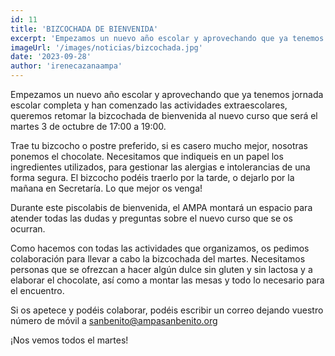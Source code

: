 ```yaml
---
id: 11
title: 'BIZCOCHADA DE BIENVENIDA'
excerpt: 'Empezamos un nuevo año escolar y aprovechando que ya tenemos jornada escolar completa y han comenzado las actividades extraescolares, queremos retomar la bizcochada de bienvenida al nuevo curso que será el martes 3 de octubre de 17:00 a 19:00.'
imageUrl: '/images/noticias/bizcochada.jpg'
date: '2023-09-28'
author: 'irenecazanaampa'
---
```


Empezamos un nuevo año escolar y aprovechando que ya tenemos jornada escolar completa y han comenzado las actividades extraescolares, queremos retomar la bizcochada de bienvenida al nuevo curso que será el martes 3 de octubre de 17:00 a 19:00.

Trae tu bizcocho o postre preferido, si es casero mucho mejor, nosotras ponemos el chocolate. Necesitamos que indiqueis en un papel los ingredientes utilizados, para gestionar las alergias e intolerancias de una forma segura. El bizcocho podéis traerlo por la tarde, o dejarlo por la mañana en Secretaría. Lo que mejor os venga!

Durante este piscolabis de bienvenida, el AMPA montará un espacio para atender todas las dudas y preguntas sobre el nuevo curso que se os ocurran. 

Como hacemos con todas las actividades que organizamos, os pedimos colaboración para llevar a cabo la bizcochada del martes. Necesitamos personas que se ofrezcan a hacer algún dulce sin gluten y sin lactosa y a elaborar el chocolate, así como a montar las mesas y todo lo necesario para el encuentro.

Si os apetece y podéis colaborar, podéis escribir un correo dejando vuestro número de móvil a sanbenito@ampasanbenito.org

¡Nos vemos todos el martes!